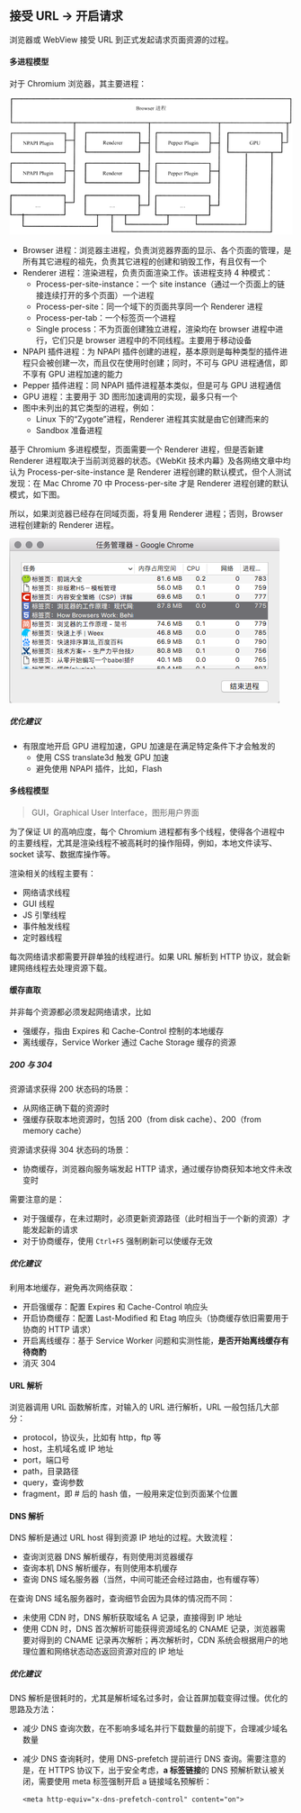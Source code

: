 ## 接受 URL -> 开启请求

浏览器或 WebView 接受 URL 到正式发起请求页面资源的过程。

#### 多进程模型

对于 Chromium 浏览器，其主要进程：

![img](./images/0003.png)

* Browser 进程：浏览器主进程，负责浏览器界面的显示、各个页面的管理，是所有其它进程的祖先，负责其它进程的创建和销毁工作，有且仅有一个
* Renderer 进程：渲染进程，负责页面渲染工作。该进程支持 4 种模式：
  * Process-per-site-instance：一个 site instance（通过一个页面上的链接连续打开的多个页面）一个进程
  * Process-per-site：同一个域下的页面共享同一个 Renderer 进程
  * Process-per-tab：一个标签页一个进程
  * Single process：不为页面创建独立进程，渲染均在 browser 进程中进行，它们只是 browser 进程中的不同线程。主要用于移动设备
* NPAPI 插件进程：为 NPAPI 插件创建的进程，基本原则是每种类型的插件进程只会被创建一次，而且仅在使用时创建；同时，不可与 GPU 进程通信，即不享有 GPU 进程加速的能力
* Pepper 插件进程：同 NPAPI 插件进程基本类似，但是可与 GPU 进程通信
* GPU 进程：主要用于 3D 图形加速调用的实现，最多只有一个
* 图中未列出的其它类型的进程，例如：
  * Linux 下的“Zygote”进程，Renderer 进程其实就是由它创建而来的
  * Sandbox 准备进程

基于 Chromium 多进程模型，页面需要一个 Renderer 进程，但是否新建 Renderer 进程取决于当前浏览器的状态。《WebKit 技术内幕》及各网络文章中均认为 Process-per-site-instance 是 Renderer 进程创建的默认模式，但个人测试发现：在 Mac Chrome 70 中 Process-per-site 才是 Renderer 进程创建的默认模式，如下图。

所以，如果浏览器已经存在同域页面，将复用 Renderer 进程；否则，Browser 进程创建新的 Renderer 进程。

![img](./images/0004.png)

##### 优化建议

* 有限度地开启 GPU 进程加速，GPU 加速是在满足特定条件下才会触发的
  * 使用 CSS translate3d 触发 GPU 加速
  * 避免使用 NPAPI 插件，比如，Flash

#### 多线程模型

> GUI，Graphical User Interface，图形用户界面

为了保证 UI 的高响应度，每个 Chromium 进程都有多个线程，使得各个进程中的主要线程，尤其是渲染线程不被高耗时的操作阻碍，例如，本地文件读写、socket 读写、数据库操作等。

渲染相关的线程主要有：

- 网络请求线程
- GUI 线程
- JS 引擎线程
- 事件触发线程
- 定时器线程

每次网络请求都需要开辟单独的线程进行。如果 URL 解析到 HTTP 协议，就会新建网络线程去处理资源下载。

#### 缓存直取

并非每个资源都必须发起网络请求，比如

* 强缓存，指由 Expires 和 Cache-Control 控制的本地缓存
* 离线缓存，Service Worker 通过 Cache Storage 缓存的资源

##### 200 与 304

资源请求获得 200 状态码的场景：

* 从网络正确下载的资源时
* 强缓存获取本地资源时，包括 200（from disk cache）、200（from memory cache）

资源请求获得 304 状态码的场景：

* 协商缓存，浏览器向服务端发起 HTTP 请求，通过缓存协商获知本地文件未改变时

需要注意的是：

* 对于强缓存，在未过期时，必须更新资源路径（此时相当于一个新的资源）才能发起新的请求
* 对于协商缓存，使用 `Ctrl+F5` 强制刷新可以使缓存无效

##### 优化建议

利用本地缓存，避免再次网络获取：

* 开启强缓存：配置 Expires 和 Cache-Control 响应头
* 开启协商缓存：配置 Last-Modified 和 Etag 响应头（协商缓存依旧需要用于协商的 HTTP 请求）
* 开启离线缓存：基于 Service Worker 问题和实测性能，**是否开始离线缓存有待商酌**
* 消灭 304

#### URL 解析

浏览器调用 URL 函数解析库，对输入的 URL 进行解析，URL 一般包括几大部分：

- protocol，协议头，比如有 http，ftp 等
- host，主机域名或 IP 地址
- port，端口号
- path，目录路径
- query，查询参数
- fragment，即 # 后的 hash 值，一般用来定位到页面某个位置

#### DNS 解析

DNS 解析是通过 URL host 得到资源 IP 地址的过程。大致流程：

* 查询浏览器 DNS 解析缓存，有则使用浏览器缓存
* 查询本机 DNS 解析缓存，有则使用本机缓存
* 查询 DNS 域名服务器（当然，中间可能还会经过路由，也有缓存等）

在查询 DNS 域名服务器时，查询细节会因为具体的情况而不同：

* 未使用 CDN 时，DNS 解析获取域名 A 记录，直接得到 IP 地址
* 使用 CDN 时，DNS 首次解析可能获得资源域名的 CNAME 记录，浏览器需要对得到的 CNAME 记录再次解析；再次解析时，CDN 系统会根据用户的地理位置和网络状态动态返回资源对应的 IP 地址

##### 优化建议

DNS 解析是很耗时的，尤其是解析域名过多时，会让首屏加载变得过慢。优化的思路及方法：

* 减少 DNS 查询次数，在不影响多域名并行下载数量的前提下，合理减少域名数量

* 减少 DNS 查询耗时，使用 DNS-prefetch 提前进行 DNS 查询。需要注意的是，在 HTTPS 协议下，出于安全考虑，**a 标签链接**的 DNS 预解析默认被关闭，需要使用 meta 标签强制开启 a 链接域名预解析：

  ```
  <meta http-equiv="x-dns-prefetch-control" content="on">
  ```



